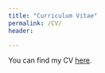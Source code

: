 ```yaml
---
title: "Curriculum Vitae"
permalink: /CV/
header:

---
```


You can find my CV [here](https://www.github.com/mattiapzz).








